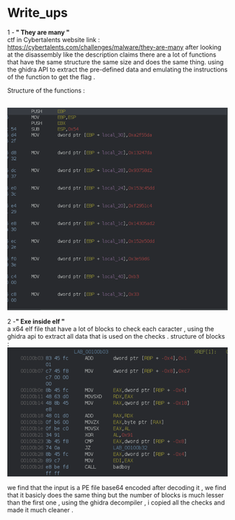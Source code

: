 # Write_ups 

1 -<b> "  They are many " </b></br> ctf in Cybertalents website link : https://cybertalents.com/challenges/malware/they-are-many
after looking at the disassembly like the description claims  there are a lot of  functions that have the same structure the same size and does the same thing.   using the ghidra API to extract the pre-defined data and emulating the instructions of the function to get the flag .  
 
Structure of the functions :

<br/>

<img src="They are many/ghidra.png"/> 

2 -<b>" Exe inside elf " </b><br/> a x64 elf file  that have a lot of blocks to check each caracter , using the ghidra api to extract all data that is used on the checks . 
structure of blocks : 
<br/>
<img src="Exe inside elf/ghidra1.png ">

we find that the input is a PE file base64 encoded after decoding it , we find that it basicly does the same thing but the number of blocks is much lesser than the first one , using the ghidra decompiler , i copied all the checks and made it much cleaner .
